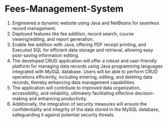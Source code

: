 # Fees-Management-System
1.	Engineered a dynamic website using Java and NetBeans for seamless record management.
2.	Deployed features like fee addition, record search, course viewing/editing, and report generation.
3.	Enable fee addition with Java, offering PDF receipt printing, and Executed SQL for efficient data storage and retrieval, allowing easy post-saving information editing.
4.	The developed CRUD application will offer a robust and user-friendly platform for managing data records using Java programming languages integrated with MySQL database. Users will be able to perform CRUD operations efficiently, including entering, editing, and deleting data records, thereby enhancing data management capabilities.
5.	The application will contribute to improved data organization, accessibility, and reliability, ultimately facilitating effective decision-making and enhancing productivity.
6.	 Additionally, the integration of security measures will ensure the confidentiality and integrity of the data stored in the MySQL database, safeguarding it against potential security threats. 
